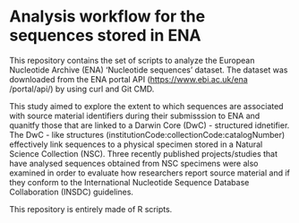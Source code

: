 # Analysis workflow for the sequences stored in ENA

This repository contains the set of scripts to analyze the European 
Nucleotide Archive (ENA) ‘Nucleotide sequences’ dataset. The dataset 
was downloaded from the ENA portal API (https://www.ebi.ac.uk/ena
/portal/api/) by using curl and Git CMD. 

This study aimed to explore the extent to which sequences are 
associated with source material identifiers during their 
submisssion to ENA and quanitfy those that are linked to 
a Darwin Core (DwC) - structured idnetifier. The DwC - like 
structures (institutionCode:collectionCode:catalogNumber) 
effectively link sequences to a physical specimen stored 
in a Natural Science Collection (NSC). Three recently 
published projects/studies that have analysed sequences 
obtained from NSC specimens were also examined in order 
to evaluate how researchers report source material and 
if they conform to the International Nucleotide Sequence 
Database Collaboration (INSDC) guidelines.

This repository is entirely made of R scripts.
